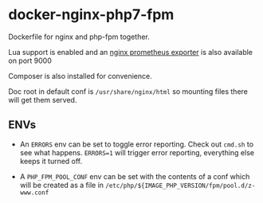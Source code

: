 # docker-nginx-php7-fpm
Dockerfile for nginx and php-fpm together.

Lua support is enabled and an [nginx prometheus exporter](https://github.com/knyar/nginx-lua-prometheus) is also available on port 9000

Composer is also installed for convenience.

Doc root in default conf is `/usr/share/nginx/html` so mounting files there will get them served. 

## ENVs


- An `ERRORS` env can be set to toggle error reporting. Check out `cmd.sh` to see what happens. 
`ERRORS=1` will trigger error reporting, everything else keeps it turned off.

- A `PHP_FPM_POOL_CONF` env can be set with the contents of a conf which will be created as a file in `/etc/php/${IMAGE_PHP_VERSION/fpm/pool.d/z-www.conf`
